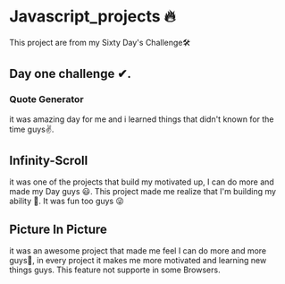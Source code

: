 # Javascript_projects 🔥

This project are from my Sixty Day's Challenge🛠

## Day one challenge ✔.

### Quote Generator

it was amazing day for me and i learned things that didn't known for the time guys✌.

## Infinity-Scroll

it was one of the projects that build my motivated up, I can do more and made my Day guys 😃.
This project made me realize that I'm building my ability 💪.
It was fun too guys 😜

## Picture In Picture

it was an awesome project that made me feel I can do more and more guys💯, in every project it makes me more motivated and learning new things guys.
This feature not supporte in some Browsers.
